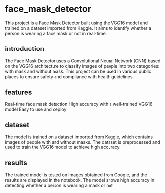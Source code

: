 # face_mask_detector
This project is a Face Mask Detector built using the VGG16 model and trained on a dataset imported from Kaggle. It aims to identify whether a person is wearing a face mask or not in real-time.  


## introduction
The Face Mask Detector uses a Convolutional Neural Network (CNN) based on the VGG16 architecture to classify images of people into two categories: with mask and without mask. This project can be used in various public places to ensure safety and compliance with health guidelines.

## features
Real-time face mask detection
High accuracy with a well-trained VGG16 model
Easy to use and deploy

## dataset
The model is trained on a dataset imported from Kaggle, which contains images of people with and without masks. The dataset is preprocessed and used to train the VGG16 model to achieve high accuracy.

## results
The trained model is tested on images obtained from Google, and the results are displayed in the notebook. The model shows high accuracy in detecting whether a person is wearing a mask or not     




